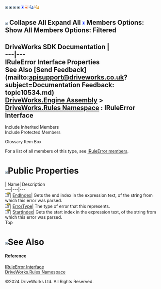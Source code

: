 ![](dotnetimages/collapse.gif) ![](dotnetimages/expand.gif) ![](dotnetimages/collapse.gif) ![](dotnetimages/expand.gif) ![](dotnetimages/drpdown.gif) ![](dotnetimages/drpdown_orange.gif) ![](dotnetimages/copycode.gif) ![](dotnetimages/copycodeHighlight.gif)

![](dotnetimages/collapse.gif) Collapse All Expand All ![](dotnetimages/drpdown.gif) Members Options: Show All  Members Options: Filtered   
---  
DriveWorks SDK Documentation  |   
---|---  
IRuleError Interface Properties   
See Also [Send Feedback](mailto:apisupport@driveworks.co.uk?subject=Documentation Feedback: topic10534.md)  
[DriveWorks.Engine Assembly](topic2156.md) > [DriveWorks.Rules Namespace](topic10510.md) : IRuleError Interface  
---  
  
Include Inherited Members    
Include Protected Members    


Glossary Item Box

For a list of all members of this type, see [IRuleError members](topic10535.md).

# ![](dotnetimages/collapse.gif)Public Properties

| Name| Description  
---|---|---  
![ Property](dotnetimages/Property.gif)| [EndIndex](topic10539.md)| Gets the end index in the expression text, of the string from which this error was parsed.   
![ Property](dotnetimages/Property.gif)| [ErrorType](topic10540.md)| The type of error that this represents.   
![ Property](dotnetimages/Property.gif)| [StartIndex](topic10541.md)| Gets the start index in the expression text, of the string from which this error was parsed.   
Top

# ![](dotnetimages/collapse.gif)See Also

#### Reference

[IRuleError Interface](topic10534.md)   
[DriveWorks.Rules Namespace](topic10510.md)

©2024 DriveWorks Ltd. All Rights Reserved.
